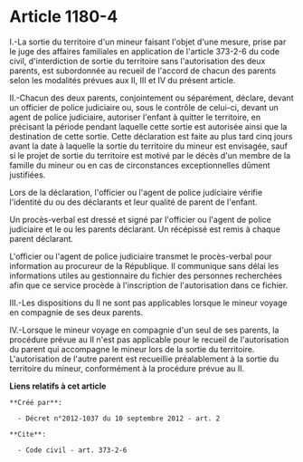 # Article 1180-4

I.-La sortie du territoire d'un mineur faisant l'objet d'une mesure, prise par le juge des affaires familiales en application
de l'article 373-2-6 du code civil, d'interdiction de sortie du territoire sans l'autorisation des deux parents, est
subordonnée au recueil de l'accord de chacun des parents selon les modalités prévues aux II, III et IV du présent article. 

II.-Chacun des deux parents, conjointement ou séparément, déclare, devant un officier de police judiciaire ou, sous le
contrôle de celui-ci, devant un agent de police judiciaire, autoriser l'enfant à quitter le territoire, en précisant la
période pendant laquelle cette sortie est autorisée ainsi que la destination de cette sortie. Cette déclaration est faite au
plus tard cinq jours avant la date à laquelle la sortie du territoire du mineur est envisagée, sauf si le projet de sortie du
territoire est motivé par le décès d'un membre de la famille du mineur ou en cas de circonstances exceptionnelles dûment
justifiées. 

Lors de la déclaration, l'officier ou l'agent de police judiciaire vérifie l'identité du ou des déclarants et leur qualité de
parent de l'enfant. 

Un procès-verbal est dressé et signé par l'officier ou l'agent de police judiciaire et le ou les parents déclarant. Un
récépissé est remis à chaque parent déclarant. 

L'officier ou l'agent de police judiciaire transmet le procès-verbal pour information au procureur de la République. Il
communique sans délai les informations utiles au gestionnaire du fichier des personnes recherchées afin que ce service
procède à l'inscription de l'autorisation dans ce fichier. 

III.-Les dispositions du II ne sont pas applicables lorsque le mineur voyage en compagnie de ses deux parents. 

IV.-Lorsque le mineur voyage en compagnie d'un seul de ses parents, la procédure prévue au II n'est pas applicable pour le
recueil de l'autorisation du parent qui accompagne le mineur lors de la sortie du territoire. L'autorisation de l'autre
parent est recueillie préalablement à la sortie du territoire du mineur, conformément à la procédure prévue au II.

**Liens relatifs à cet article**

	**Créé par**:

	  - Décret n°2012-1037 du 10 septembre 2012 - art. 2

	**Cite**:

	  - Code civil - art. 373-2-6
